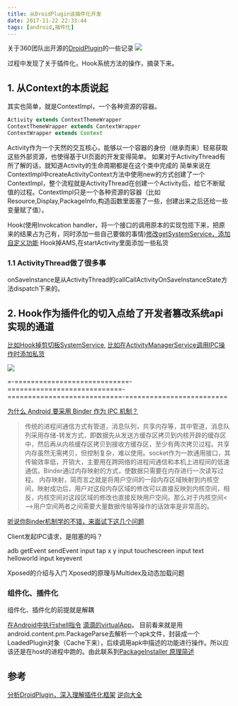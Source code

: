 ```yaml
---
title: 从DroidPlugin谈插件化开发
date: 2017-11-22 22:33:44
tags: [android,插件化]
---
```


关于360团队出开源的[DroidPlugin](https://github.com/DroidPluginTeam/DroidPlugin)的一些记录
![](http://odzl05jxx.bkt.clouddn.com/image/jpg/scenery15111006999.jpg?imageView2/2/w/600)

过程中发现了关于插件化，Hook系统方法的操作，摘录下来。
<!--more-->
## 1. 从Context的本质说起
其实也简单，就是ContextImpl，一个各种资源的容器。
```java
Activity extends ContextThemeWrapper
ContextThemeWrapper extends ContextWrapper
ContextWrapper extends Context
```
Activity作为一个天然的交互核心，能够以一个容器的身份（继承而来）轻易获取这些外部资源，也使得基于UI页面的开发变得简单。
如果对于ActivityThread有所了解的话，就知道Activity的生命周期都是在这个类中完成的
简单来说在ContextImpl中createActivityContext方法中使用new的方式创建了一个ContextImpl，整个流程就是ActivityThread在创建一个Activity后，给它不断赋值的过程。ContextImpl只是一个各种资源的容器（比如Resource,Display,PackageInfo,构造函数里面塞了一些，创建出来之后还给一些变量赋了值）。


Hook(使用Invokcation handler，将一个接口的调用原本的实现包揽下来，把原来的结果占为己有，同时添加一些自己要做的事情)[修改getSystemService，添加自定义功能](http://weishu.me/2016/02/16/understand-plugin-framework-binder-hook/)
Hook掉AMS,在startActivity里面添加一些私货

### 1.1 ActivityThread做了很多事
onSaveInstance是从ActivityThread的callCallActivityOnSaveInstanceState方法dispatch下来的。


## 2. Hook作为插件化的切入点给了开发者篡改系统api实现的通道
[比如Hook掉剪切板SystemService](http://weishu.me/2016/02/16/understand-plugin-framework-binder-hook/),
[比如在ActivityManagerService调用IPC操作时添加私货](http://weishu.me/2016/03/07/understand-plugin-framework-ams-pms-hook/)


![](http://odzl05jxx.bkt.clouddn.com/image/jpg/scenery2a2241cc5c1278cf7a28f15f91dbbb7f.jpg?imageView2/2/w/600)



=-============================-============================-============================-=========================





[为什么 Android 要采用 Binder 作为 IPC 机制？](https://www.zhihu.com/question/39440766)


> 传统的进程间通信方式有管道，消息队列，共享内存等，其中管道，消息队列采用存储-转发方式，即数据先从发送方缓存区拷贝到内核开辟的缓存区中，然后再从内核缓存区拷贝到接收方缓存区，至少有两次拷贝过程。共享内存虽然无需拷贝，但控制复杂，难以使用。socket作为一款通用接口，其传输效率低，开销大，主要用在跨网络的进程间通信和本机上进程间的低速通信。Binder通过内存映射的方式，使数据只需要在内存进行一次读写过程。
内存映射，简而言之就是将用户空间的一段内存区域映射到内核空间，映射成功后，用户对这段内存区域的修改可以直接反映到内核空间，相反，内核空间对这段区域的修改也直接反映用户空间。那么对于内核空间<—->用户空间两者之间需要大量数据传输等操作的话效率是非常高的。


[听说你Binder机制学的不错，来面试下这几个问题](https://www.jianshu.com/p/adaa1a39a274)

Client发起IPC请求，是阻塞的吗？

adb getEvent sendEvent
input tap x y
input touchescreen
input text helloworld
input keyevent

Xposed的介绍与入门
Xposed的原理与Multidex及动态加载问题

### 组件化、插件化
组件化、插件化的前提就是解耦

[在Android中执行shell指令](https://github.com/jaredrummler/AndroidShell)
[滴滴的virtualApp](https://github.com/didi/VirtualAPK)。 目前看来就是用android.content.pm.PackageParse去解析一个apk文件，封装成一个LoadedPlugin对象（Cache下来），后续调用apk中描述的功能进行操作。所以应该还是在host的进程中跑的。由此联系到[PackageInstaller 原理简述](http://www.cnblogs.com/myitm/archive/2012/05/17/2506635.html)


## 参考
[分析DroidPlugin，深入理解插件化框架](https://github.com/tiann/understand-plugin-framework)
[逆向大全](http://www.wjdiankong.cn/)

